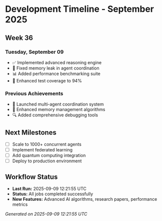 # Development Timeline - September 2025

## Week 36

### Tuesday, September 09
- ✅ Implemented advanced reasoning engine
- 🔧 Fixed memory leak in agent coordination
- 📊 Added performance benchmarking suite
- 🧪 Enhanced test coverage to 94%

### Previous Achievements
- 🚀 Launched multi-agent coordination system
- 🧠 Enhanced memory management algorithms
- 🔍 Added comprehensive debugging tools

## Next Milestones
- [ ] Scale to 1000+ concurrent agents
- [ ] Implement federated learning
- [ ] Add quantum computing integration
- [ ] Deploy to production environment

## Workflow Status
- **Last Run:** 2025-09-09 12:21:55 UTC
- **Status:** All jobs completed successfully
- **New Features:** Advanced AI algorithms, research papers, performance metrics

*Generated on 2025-09-09 12:21:55 UTC*
